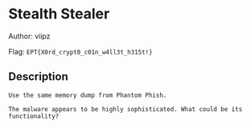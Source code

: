 # Stealth Stealer
Author: viipz

Flag: `EPT{X0rd_crypt0_c01n_w4ll3t_h315t!}`
## Description
```
Use the same memory dump from Phantom Phish. 

The malware appears to be highly sophisticated. What could be its functionality?
```

